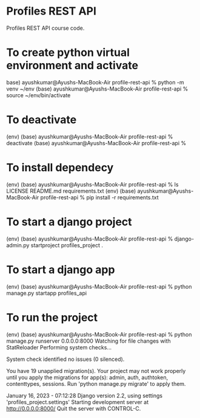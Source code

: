# Profiles REST API

Profiles REST API course code.

# To create python virtual environment and activate
base) ayushkumar@Ayushs-MacBook-Air profile-rest-api % python -m venv ~/env
(base) ayushkumar@Ayushs-MacBook-Air profile-rest-api % source ~/env/bin/activate

# To deactivate 
(env) (base) ayushkumar@Ayushs-MacBook-Air profile-rest-api % deactivate 
(base) ayushkumar@Ayushs-MacBook-Air profile-rest-api % 

# To install dependecy
(env) (base) ayushkumar@Ayushs-MacBook-Air profile-rest-api % ls
LICENSE                 README.md               requirements.txt
(env) (base) ayushkumar@Ayushs-MacBook-Air profile-rest-api % pip install -r requirements.txt 

# To start a django project
(env) (base) ayushkumar@Ayushs-MacBook-Air profile-rest-api % django-admin.py startproject profiles_project .

# To start a django app
(env) (base) ayushkumar@Ayushs-MacBook-Air profile-rest-api % python manage.py startapp profiles_api

# To run the project 

(env) (base) ayushkumar@Ayushs-MacBook-Air profile-rest-api % python manage.py runserver 0.0.0.0:8000
Watching for file changes with StatReloader
Performing system checks...

System check identified no issues (0 silenced).

You have 19 unapplied migration(s). Your project may not work properly until you apply the migrations for app(s): admin, auth, authtoken, contenttypes, sessions.
Run 'python manage.py migrate' to apply them.

January 16, 2023 - 07:12:28
Django version 2.2, using settings 'profiles_project.settings'
Starting development server at http://0.0.0.0:8000/
Quit the server with CONTROL-C.

